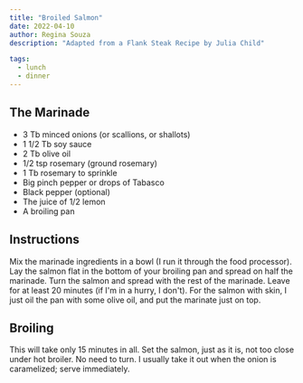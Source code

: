 ```yaml
---
title: "Broiled Salmon"
date: 2022-04-10
author: Regina Souza
description: "Adapted from a Flank Steak Recipe by Julia Child"

tags:
  - lunch
  - dinner
---
```


## The Marinade

- 3 Tb minced onions (or scallions, or shallots)
- 1 1/2 Tb soy sauce
- 2 Tb olive oil
- 1/2 tsp rosemary (ground rosemary)
- 1 Tb rosemary to sprinkle
- Big pinch pepper or drops of Tabasco
- Black pepper (optional)
- The juice of 1/2 lemon
- A broiling pan

## Instructions

Mix the marinade ingredients in a bowl (I run it through the food processor). Lay the salmon flat in the bottom of your broiling pan and spread on half the marinade. Turn the salmon and spread with the rest of the marinade. Leave for at least 20 minutes (if I'm in a hurry, I don't). For the salmon with skin, I just oil the pan with some olive oil, and put the marinate just on top.

## Broiling

This will take only 15 minutes in all. Set the salmon, just as it is, not too close under hot broiler. No need to turn. I usually take it out when the onion is caramelized; serve immediately.
